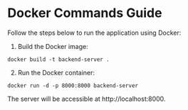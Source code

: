 # Docker Commands Guide
Follow the steps below to run the application using Docker:
1. Build the Docker image:
```
docker build -t backend-server .
```
2. Run the Docker container:
```
docker run -d -p 8000:8000 backend-server
```
The server will be accessible at http://localhost:8000.